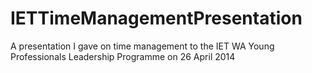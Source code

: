 IETTimeManagementPresentation
=============================

A presentation I gave on time management to the IET WA Young Professionals Leadership Programme on 26 April 2014
